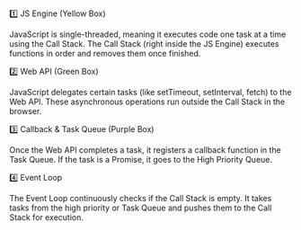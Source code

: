 1️⃣ JS Engine (Yellow Box)

JavaScript is single-threaded, meaning it executes code one task at a time using the Call Stack.
The Call Stack (right inside the JS Engine) executes functions in order and removes them once finished.

2️⃣ Web API (Green Box)

JavaScript delegates certain tasks (like setTimeout, setInterval, fetch) to the Web API.
These asynchronous operations run outside the Call Stack in the browser.

3️⃣ Callback & Task Queue (Purple Box)

Once the Web API completes a task, it registers a callback function in the Task Queue.
If the task is a Promise, it goes to the  High Priority Queue.

4️⃣ Event Loop 

The Event Loop continuously checks if the Call Stack is empty.
It takes tasks from the high priority or Task Queue and pushes them to the Call Stack for execution.
